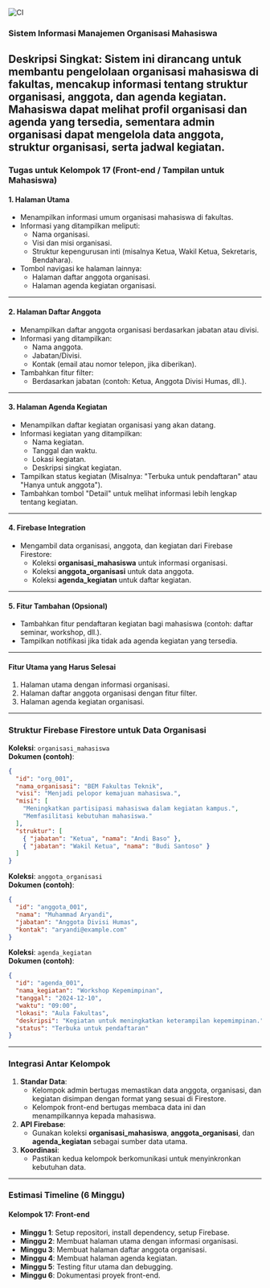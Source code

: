![CI](https://github.com/ihramaqil/Organisasi-Kemawasiswaan-UH/actions/workflows/ci.yml/badge.svg)


### **Sistem Informasi Manajemen Organisasi Mahasiswa**
**Deskripsi Singkat**: Sistem ini dirancang untuk membantu pengelolaan organisasi mahasiswa di fakultas, mencakup informasi tentang struktur organisasi, anggota, dan agenda kegiatan. Mahasiswa dapat melihat profil organisasi dan agenda yang tersedia, sementara admin organisasi dapat mengelola data anggota, struktur organisasi, serta jadwal kegiatan.
---
### **Tugas untuk Kelompok 17 (Front-end / Tampilan untuk Mahasiswa)**
#### **1. Halaman Utama**
- Menampilkan informasi umum organisasi mahasiswa di fakultas.
- Informasi yang ditampilkan meliputi:
  - Nama organisasi.
  - Visi dan misi organisasi.
  - Struktur kepengurusan inti (misalnya Ketua, Wakil Ketua, Sekretaris, Bendahara).
- Tombol navigasi ke halaman lainnya:
  - Halaman daftar anggota organisasi.
  - Halaman agenda kegiatan organisasi.
---
#### **2. Halaman Daftar Anggota**
- Menampilkan daftar anggota organisasi berdasarkan jabatan atau divisi.
- Informasi yang ditampilkan:
  - Nama anggota.
  - Jabatan/Divisi.
  - Kontak (email atau nomor telepon, jika diberikan).
- Tambahkan fitur filter:
  - Berdasarkan jabatan (contoh: Ketua, Anggota Divisi Humas, dll.).
---
#### **3. Halaman Agenda Kegiatan**
- Menampilkan daftar kegiatan organisasi yang akan datang.
- Informasi kegiatan yang ditampilkan:
  - Nama kegiatan.
  - Tanggal dan waktu.
  - Lokasi kegiatan.
  - Deskripsi singkat kegiatan.
- Tampilkan status kegiatan (Misalnya: "Terbuka untuk pendaftaran" atau "Hanya untuk anggota").
- Tambahkan tombol "Detail" untuk melihat informasi lebih lengkap tentang kegiatan.
---
#### **4. Firebase Integration**
- Mengambil data organisasi, anggota, dan kegiatan dari Firebase Firestore:
  - Koleksi **organisasi_mahasiswa** untuk informasi organisasi.
  - Koleksi **anggota_organisasi** untuk data anggota.
  - Koleksi **agenda_kegiatan** untuk daftar kegiatan.
---
#### **5. Fitur Tambahan (Opsional)**
- Tambahkan fitur pendaftaran kegiatan bagi mahasiswa (contoh: daftar seminar, workshop, dll.).
- Tampilkan notifikasi jika tidak ada agenda kegiatan yang tersedia.
---
#### **Fitur Utama yang Harus Selesai**
1. Halaman utama dengan informasi organisasi.
2. Halaman daftar anggota organisasi dengan fitur filter.
3. Halaman agenda kegiatan organisasi.
---
### **Struktur Firebase Firestore untuk Data Organisasi**
**Koleksi**: `organisasi_mahasiswa`  
**Dokumen (contoh)**:
```json
{
  "id": "org_001",
  "nama_organisasi": "BEM Fakultas Teknik",
  "visi": "Menjadi pelopor kemajuan mahasiswa.",
  "misi": [
    "Meningkatkan partisipasi mahasiswa dalam kegiatan kampus.",
    "Memfasilitasi kebutuhan mahasiswa."
  ],
  "struktur": [
    { "jabatan": "Ketua", "nama": "Andi Baso" },
    { "jabatan": "Wakil Ketua", "nama": "Budi Santoso" }
  ]
}
```
**Koleksi**: `anggota_organisasi`  
**Dokumen (contoh)**:
```json
{
  "id": "anggota_001",
  "nama": "Muhammad Aryandi",
  "jabatan": "Anggota Divisi Humas",
  "kontak": "aryandi@example.com"
}
```
**Koleksi**: `agenda_kegiatan`  
**Dokumen (contoh)**:
```json
{
  "id": "agenda_001",
  "nama_kegiatan": "Workshop Kepemimpinan",
  "tanggal": "2024-12-10",
  "waktu": "09:00",
  "lokasi": "Aula Fakultas",
  "deskripsi": "Kegiatan untuk meningkatkan keterampilan kepemimpinan.",
  "status": "Terbuka untuk pendaftaran"
}
```
---
### **Integrasi Antar Kelompok**
1. **Standar Data**:
   - Kelompok admin bertugas memastikan data anggota, organisasi, dan kegiatan disimpan dengan format yang sesuai di Firestore.
   - Kelompok front-end bertugas membaca data ini dan menampilkannya kepada mahasiswa.
2. **API Firebase**:
   - Gunakan koleksi **organisasi_mahasiswa**, **anggota_organisasi**, dan **agenda_kegiatan** sebagai sumber data utama.
3. **Koordinasi**:
   - Pastikan kedua kelompok berkomunikasi untuk menyinkronkan kebutuhan data.
---
### **Estimasi Timeline (6 Minggu)**
#### **Kelompok 17: Front-end**
- **Minggu 1**: Setup repositori, install dependency, setup Firebase.
- **Minggu 2**: Membuat halaman utama dengan informasi organisasi.
- **Minggu 3**: Membuat halaman daftar anggota organisasi.
- **Minggu 4**: Membuat halaman agenda kegiatan.
- **Minggu 5**: Testing fitur utama dan debugging.
- **Minggu 6**: Dokumentasi proyek front-end.